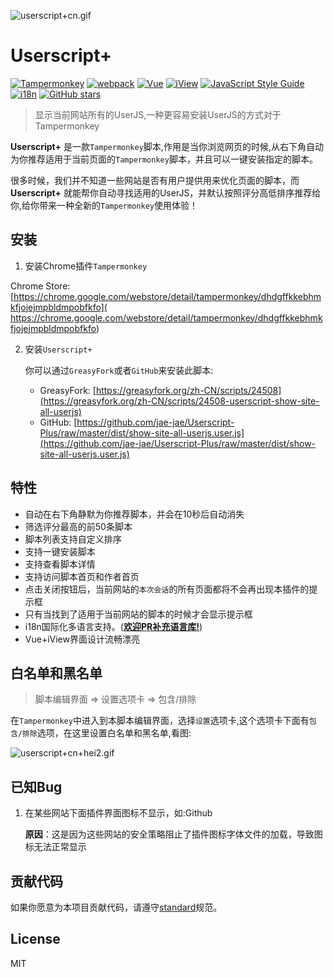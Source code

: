 ![userscript+cn.gif](https://cdn.rawgit.com/jae-jae/_resources/master/img/userscript+cn.gif)
# Userscript+

[![Tampermonkey](https://img.shields.io/badge/Tampermonkey-up%20to%20date-green.svg)](https://tampermonkey.net/)
[![webpack](https://img.shields.io/badge/webpack-3.x-orange.svg)](https://github.com/webpack/webpack)
[![Vue](https://img.shields.io/badge/Vue-2.4%2B-yellow.svg)](https://vuejs.org/)
[![iView](https://img.shields.io/badge/iView-2.2.0-brightgreen.svg)](https://www.iviewui.com)
[![JavaScript Style Guide](https://img.shields.io/badge/code_style-standard-brightgreen.svg)](https://standardjs.com)
[![i18n](https://img.shields.io/badge/i18n-PR-blue.svg)](https://github.com/jae-jae/Userscript-Plus/tree/master/src/common/lang)
[![GitHub stars](https://img.shields.io/github/stars/badges/shields.svg?style=social&label=Star&style=flat-square)](https://github.com/jae-jae/Userscript-Plus)

> 显示当前网站所有的UserJS,一种更容易安装UserJS的方式对于Tampermonkey

**Userscript+** 是一款`Tampermonkey`脚本,作用是当你浏览网页的时候,从右下角自动为你推荐适用于当前页面的`Tampermonkey`脚本，并且可以一键安装指定的脚本。

很多时候，我们并不知道一些网站是否有用户提供用来优化页面的脚本，而**Userscript+** 就能帮你自动寻找适用的UserJS，并默认按照评分高低排序推荐给你,给你带来一种全新的`Tampermonkey`使用体验！

## 安装
1. 安装Chrome插件`Tampermonkey`
 
  Chrome Store: [https://chrome.google.com/webstore/detail/tampermonkey/dhdgffkkebhmkfjojejmpbldmpobfkfo]( https://chrome.google.com/webstore/detail/tampermonkey/dhdgffkkebhmkfjojejmpbldmpobfkfo)
  
2. 安装`Userscript+`

	你可以通过`GreasyFork`或者`GitHub`来安装此脚本:
    - GreasyFork: [https://greasyfork.org/zh-CN/scripts/24508](https://greasyfork.org/zh-CN/scripts/24508-userscript-show-site-all-userjs)
    - GitHub: [https://github.com/jae-jae/Userscript-Plus/raw/master/dist/show-site-all-userjs.user.js](https://github.com/jae-jae/Userscript-Plus/raw/master/dist/show-site-all-userjs.user.js)
  
## 特性
-  自动在右下角静默为你推荐脚本，并会在10秒后自动消失
-  筛选评分最高的前50条脚本
-  脚本列表支持自定义排序
-  支持一键安装脚本
- 支持查看脚本详情
- 支持访问脚本首页和作者首页
- 点击关闭按钮后，当前网站的`本次会话`的所有页面都将不会再出现本插件的提示框
- 只有当找到了适用于当前网站的脚本的时候才会显示提示框
- i18n国际化多语言支持。(**[欢迎PR补充语言库!](https://github.com/jae-jae/Userscript-Plus/tree/master/src/common/lang)**)
- Vue+iView界面设计流畅漂亮

## 白名单和黑名单
> 脚本编辑界面 => 设置选项卡 => 包含/排除

在`Tampermonkey`中进入到本脚本编辑界面，选择`设置`选项卡,这个选项卡下面有`包含/排除`选项，在这里设置白名单和黑名单,看图:

![userscript+cn+hei2.gif](https://cdn.rawgit.com/jae-jae/_resources/master/img/userscript+cn+hei2.gif)

## 已知Bug

1. 在某些网站下面插件界面图标不显示，如:Github
  	
    **原因**：这是因为这些网站的安全策略阻止了插件图标字体文件的加载，导致图标无法正常显示
   
## 贡献代码

如果你愿意为本项目贡献代码，请遵守[standard](https://standardjs.com/)规范。

## License
MIT


